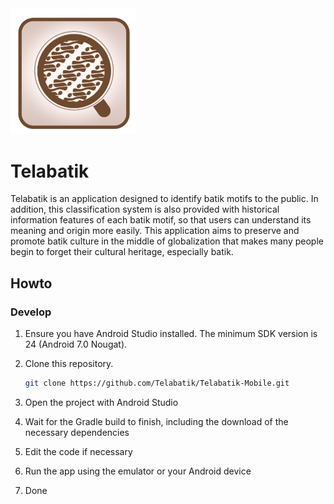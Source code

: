 <img float="right" src="app/src/main/res/drawable/splash_logo.png" width="200">

# Telabatik

Telabatik is an application designed to identify batik motifs to the public. In addition, this classification system is also provided with historical information features of each batik motif, so that users can understand its meaning and origin more easily. This application aims to preserve and promote batik culture in the middle of globalization that makes many people begin to forget their cultural heritage, especially batik.

## Howto

### Develop

1. Ensure you have Android Studio installed. The minimum SDK version is 24 (Android 7.0 Nougat).
2. Clone this repository.

   ```bash
   git clone https://github.com/Telabatik/Telabatik-Mobile.git
   ```

3. Open the project with Android Studio
4. Wait for the Gradle build to finish, including the download of the necessary dependencies
5. Edit the code if necessary
6. Run the app using the emulator or your Android device
7. Done
